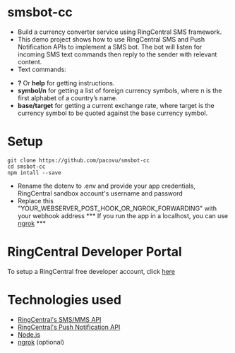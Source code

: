 # smsbot-cc
- Build a currency converter service using RingCentral SMS framework.
- This demo project shows how to use RingCentral SMS and Push Notification APIs to implement a SMS bot. The bot will listen for incoming SMS text commands then reply to the sender with relevant content.
- Text commands:
* __?__ Or __help__ for getting instructions.
* __symbol/n__ for getting a list of foreign currency symbols, where n is the first alphabet of a country’s name.
* __base/target__ for getting a current exchange rate, where target is the currency symbol to be quoted against the base currency symbol.

# Setup
```
git clone https://github.com/pacovu/smsbot-cc
cd smsbot-cc
npm intall --save
```
- Rename the dotenv to .env and provide your app credentials, RingCentral sandbox account's username and password
- Replace this "YOUR_WEBSERVER_POST_HOOK_OR_NGROK_FORWARDING" with your webhook address
*** If you run the app in a localhost, you can use [ngrok](https://gist.github.com/wosephjeber/aa174fb851dfe87e644e) ***

# RingCentral Developer Portal
To setup a RingCentral free developer account, click [here](https://developer/ringcentral.com)

# Technologies used
- [RingCentral's SMS/MMS API](https://developer.ringcentral.com/api-docs/latest/index.html#!#RefSMSMessages.html)
- [RingCentral's Push Notification API](https://developer.ringcentral.com/api-docs/latest/index.html#!#RefNotifications.html)
- [Node.js](https://nodejs.org/en/)
- [ngrok](https://ngrok.com/download) (optional)
